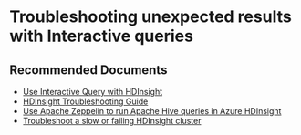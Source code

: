 <properties
    pageTitle="Troubleshooting unexpected results with Interactive queries"
    description="TSG / How-to for know scenario"
    service="microsoft.hdinsight"
    resource="clusters"
    authors="ramakoni1"
    ms.author="ramakoni"
    displayOrder=""
    selfHelpType="Generic"
    supportTopicIds="32636467"
    resourceTags=""
    productPesIds="15078"
    cloudEnvironments="public"
    articleId="hdinsight-interactivequery-unexpectedresults"
/>
# Troubleshooting unexpected results with Interactive queries

## **Recommended Documents**

* [Use Interactive Query with HDInsight](https://docs.microsoft.com/azure/hdinsight/interactive-query/apache-interactive-query-get-started)
* [HDInsight Troubleshooting Guide](https://docs.microsoft.com/azure/hdinsight/hdinsight-troubleshoot-guide)
* [Use Apache Zeppelin to run Apache Hive queries in Azure HDInsight](https://docs.microsoft.com/azure/hdinsight/hdinsight-connect-hive-zeppelin)
* [Troubleshoot a slow or failing HDInsight cluster](https://docs.microsoft.com/azure/hdinsight/hdinsight-troubleshoot-failed-cluster)
